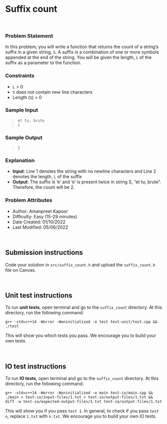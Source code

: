 <br>

# Suffix count 

<br>

### Problem Statement  
In this problem, you will write a function that returns the count of a string’s suffix in a given string, `S`. A suffix is a combination of one or more symbols appended at the end of the string. You will be given the length, `L` of the suffix as a parameter to the function.  

### Constraints
- `L` > 0
- `S` does not contain new line characters
- Length (`S`) > 0

### Sample Input 
> `et tu, brute`  
`1`

### Sample Output
> `2`

### Explanation  
- **Input**: Line 1 denotes the string with no newline characters and Line 2 denotes the length, `L` of the suffix
- **Output**: The suffix is ‘e’ and ‘e’ is present twice in string S, “et tu, brute”. Therefore, the count will be 2. 

### Problem Attributes
- Author: Amanpreet Kapoor
- Difficulty: Easy (15-29 minutes)
- Date Created: 01/10/2022
- Last Modified: 05/06/2022

<br>

## Submission instructions

 Code your solution in `src/suffix_count.h` and upload the `suffix_count.h` file on Canvas.

<br>

## Unit test instructions

To run **unit tests**, open terminal and go to the `suffix_count` directory. At this directory, run the following command:  

`g++ -std=c++14 -Werror -Wuninitialized -o test test-unit/test.cpp && ./test`

This will show you which tests you pass. We encourage you to build your own tests.

<br>

## IO test instructions

To run **IO tests**, open terminal and go to the `suffix_count` directory. At this directory, run the following command:  

`g++ -std=c++14 -Werror -Wuninitialized -o main test-io/main.cpp && ./main < test-io/input-files/1.txt > test-io/output-files/1.txt && diff -w test-io/expected-output-files/1.txt test-io/output-files/1.txt`

This will show you if you pass `test 1`. In general, to check if you pass `test n`, replace `1.txt` with `n.txt`. We encourage you to build your own IO tests.

